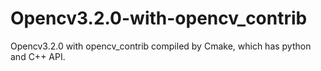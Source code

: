 # Opencv3.2.0-with-opencv_contrib
Opencv3.2.0 with opencv_contrib compiled by Cmake, which has python and C++ API.
